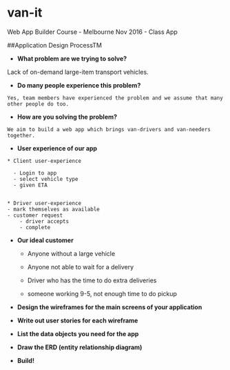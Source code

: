# van-it
Web App Builder Course - Melbourne Nov 2016 - Class App

##Application Design ProcessTM

  * **What problem are we trying to solve?**
    
  Lack of on-demand large-item transport vehicles.

   * **Do many people experience this problem?**
   
    Yes, team members have experienced the problem and we assume that many other people do too.

   * **How are you solving the problem?**
   
    We aim to build a web app which brings van-drivers and van-needers together.

   * **User experience of our app**
   
    * Client user-experience
    
      - Login to app
      - select vehicle type
      - given ETA

      
    * Driver user-experience
    - mark themselves as available
    - customer request
        - driver accepts
        - complete
   * **Our ideal customer** 
    
      - Anyone without a large vehicle
    
      - Anyone not able to wait for a delivery
    
      - Driver who has the time to do extra deliveries
    
      - someone working 9-5, not enough time to do pickup
    
   * **Design the wireframes for the main screens of your application**

   * **Write out user stories for each wireframe**
   
   * **List the data objects you need for the app**
   
   * **Draw the ERD (entity relationship diagram)**
   
   * **Build!**
   
